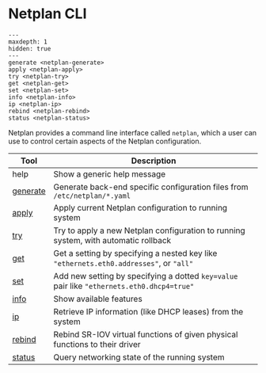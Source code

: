 # Netplan CLI
```{toctree}
---
maxdepth: 1
hidden: true
---
generate <netplan-generate>
apply <netplan-apply>
try <netplan-try>
get <netplan-get>
set <netplan-set>
info <netplan-info>
ip <netplan-ip>
rebind <netplan-rebind>
status <netplan-status>
```
Netplan provides a command line interface called `netplan`, which a user can
use to control certain aspects of the Netplan configuration.

| Tool | Description |
| --- | --- |
| help | Show a generic help message |
| [generate](/netplan-generate) | Generate back-end specific configuration files from `/etc/netplan/*.yaml` |
| [apply](/netplan-apply) | Apply current Netplan configuration to running system |
| [try](/netplan-try) | Try to apply a new Netplan configuration to running system, with automatic rollback |
| [get](/netplan-get) | Get a setting by specifying a nested key like `"ethernets.eth0.addresses"`, or `"all"` |
| [set](/netplan-set) | Add new setting by specifying a dotted `key=value` pair like `"ethernets.eth0.dhcp4=true"` |
| [info](/netplan-info) | Show available features |
| [ip](/netplan-ip) | Retrieve IP information (like DHCP leases) from the system |
| [rebind](/netplan-rebind) | Rebind SR-IOV virtual functions of given physical functions to their driver |
| [status](/netplan-status) | Query networking state of the running system |
